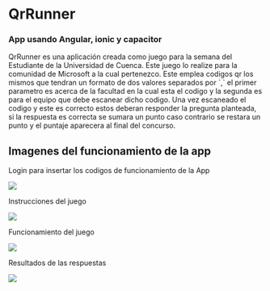 <h1>QrRunner</h1>

<h3>App usando Angular, ionic y capacitor</h3>

<p>
QrRunner es una aplicación creada como juego para la semana del Estudiante de la Universidad de Cuenca. Este juego lo realize para la comunidad de Microsoft a la cual pertenezco. Este emplea codigos qr los mismos que tendran un formato de dos valores separados por `,` el primer parametro es acerca de la facultad en la cual esta el codigo y la segunda es para el equipo que debe escanear dicho codigo. Una vez escaneado el codigo y este es correcto estos deberan responder la pregunta planteada, si la respuesta es correcta se sumara un punto caso contrario se restara un punto y el puntaje aparecera al final del concurso. 
</p>

<h2>Imagenes del funcionamiento de la app</h2>
<p>Login para insertar los codigos de funcionamiento de la App</p>
<img src="./imagesApp/loginScreen.png"/>
<p>Instrucciones del juego</p>
<img src="./imagesApp/instructions.png"/>
<p>Funcionamiento del juego</p>
<img src="./imagesApp/game.png"/>
<p>Resultados de las respuestas</p>
<img src="./imagesApp/result.jpg"/>

